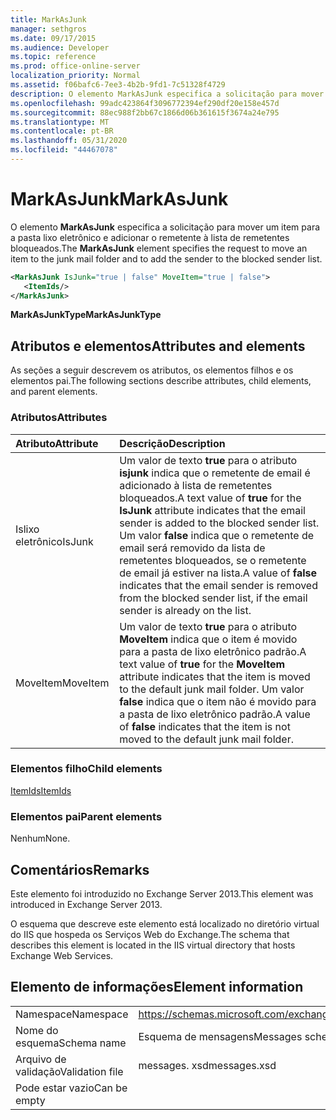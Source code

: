 ```yaml
---
title: MarkAsJunk
manager: sethgros
ms.date: 09/17/2015
ms.audience: Developer
ms.topic: reference
ms.prod: office-online-server
localization_priority: Normal
ms.assetid: f06bafc6-7ee3-4b2b-9fd1-7c51328f4729
description: O elemento MarkAsJunk especifica a solicitação para mover um item para a pasta lixo eletrônico e adicionar o remetente à lista de remetentes bloqueados.
ms.openlocfilehash: 99adc423864f3096772394ef290df20e158e457d
ms.sourcegitcommit: 88ec988f2bb67c1866d06b361615f3674a24e795
ms.translationtype: MT
ms.contentlocale: pt-BR
ms.lasthandoff: 05/31/2020
ms.locfileid: "44467078"
---
```

# <a name="markasjunk"></a><span data-ttu-id="d56bd-103">MarkAsJunk</span><span class="sxs-lookup"><span data-stu-id="d56bd-103">MarkAsJunk</span></span>

<span data-ttu-id="d56bd-104">O elemento **MarkAsJunk** especifica a solicitação para mover um item para a pasta lixo eletrônico e adicionar o remetente à lista de remetentes bloqueados.</span><span class="sxs-lookup"><span data-stu-id="d56bd-104">The **MarkAsJunk** element specifies the request to move an item to the junk mail folder and to add the sender to the blocked sender list.</span></span> 
  
```XML
<MarkAsJunk IsJunk="true | false" MoveItem="true | false">
   <ItemIds/>
</MarkAsJunk>
```

 <span data-ttu-id="d56bd-105">**MarkAsJunkType**</span><span class="sxs-lookup"><span data-stu-id="d56bd-105">**MarkAsJunkType**</span></span>
## <a name="attributes-and-elements"></a><span data-ttu-id="d56bd-106">Atributos e elementos</span><span class="sxs-lookup"><span data-stu-id="d56bd-106">Attributes and elements</span></span>

<span data-ttu-id="d56bd-107">As seções a seguir descrevem os atributos, os elementos filhos e os elementos pai.</span><span class="sxs-lookup"><span data-stu-id="d56bd-107">The following sections describe attributes, child elements, and parent elements.</span></span>
  
### <a name="attributes"></a><span data-ttu-id="d56bd-108">Atributos</span><span class="sxs-lookup"><span data-stu-id="d56bd-108">Attributes</span></span>

|<span data-ttu-id="d56bd-109">**Atributo**</span><span class="sxs-lookup"><span data-stu-id="d56bd-109">**Attribute**</span></span>|<span data-ttu-id="d56bd-110">**Descrição**</span><span class="sxs-lookup"><span data-stu-id="d56bd-110">**Description**</span></span>|
|:-----|:-----|
|<span data-ttu-id="d56bd-111">Islixo eletrônico</span><span class="sxs-lookup"><span data-stu-id="d56bd-111">IsJunk</span></span>  <br/> |<span data-ttu-id="d56bd-112">Um valor de texto **true** para o atributo **isjunk** indica que o remetente de email é adicionado à lista de remetentes bloqueados.</span><span class="sxs-lookup"><span data-stu-id="d56bd-112">A text value of **true** for the **IsJunk** attribute indicates that the email sender is added to the blocked sender list.</span></span> <span data-ttu-id="d56bd-113">Um valor **false** indica que o remetente de email será removido da lista de remetentes bloqueados, se o remetente de email já estiver na lista.</span><span class="sxs-lookup"><span data-stu-id="d56bd-113">A value of **false** indicates that the email sender is removed from the blocked sender list, if the email sender is already on the list.</span></span>  <br/> |
|<span data-ttu-id="d56bd-114">MoveItem</span><span class="sxs-lookup"><span data-stu-id="d56bd-114">MoveItem</span></span>  <br/> |<span data-ttu-id="d56bd-115">Um valor de texto **true** para o atributo **MoveItem** indica que o item é movido para a pasta de lixo eletrônico padrão.</span><span class="sxs-lookup"><span data-stu-id="d56bd-115">A text value of **true** for the **MoveItem** attribute indicates that the item is moved to the default junk mail folder.</span></span> <span data-ttu-id="d56bd-116">Um valor **false** indica que o item não é movido para a pasta de lixo eletrônico padrão.</span><span class="sxs-lookup"><span data-stu-id="d56bd-116">A value of **false** indicates that the item is not moved to the default junk mail folder.</span></span>  <br/> |
   
### <a name="child-elements"></a><span data-ttu-id="d56bd-117">Elementos filho</span><span class="sxs-lookup"><span data-stu-id="d56bd-117">Child elements</span></span>

[<span data-ttu-id="d56bd-118">ItemIds</span><span class="sxs-lookup"><span data-stu-id="d56bd-118">ItemIds</span></span>](itemids.md)
  
### <a name="parent-elements"></a><span data-ttu-id="d56bd-119">Elementos pai</span><span class="sxs-lookup"><span data-stu-id="d56bd-119">Parent elements</span></span>

<span data-ttu-id="d56bd-120">Nenhum</span><span class="sxs-lookup"><span data-stu-id="d56bd-120">None.</span></span>
  
## <a name="remarks"></a><span data-ttu-id="d56bd-121">Comentários</span><span class="sxs-lookup"><span data-stu-id="d56bd-121">Remarks</span></span>

<span data-ttu-id="d56bd-122">Este elemento foi introduzido no Exchange Server 2013.</span><span class="sxs-lookup"><span data-stu-id="d56bd-122">This element was introduced in Exchange Server 2013.</span></span>
  
<span data-ttu-id="d56bd-123">O esquema que descreve este elemento está localizado no diretório virtual do IIS que hospeda os Serviços Web do Exchange.</span><span class="sxs-lookup"><span data-stu-id="d56bd-123">The schema that describes this element is located in the IIS virtual directory that hosts Exchange Web Services.</span></span>
  
## <a name="element-information"></a><span data-ttu-id="d56bd-124">Elemento de informações</span><span class="sxs-lookup"><span data-stu-id="d56bd-124">Element information</span></span>

|||
|:-----|:-----|
|<span data-ttu-id="d56bd-125">Namespace</span><span class="sxs-lookup"><span data-stu-id="d56bd-125">Namespace</span></span>  <br/> |https://schemas.microsoft.com/exchange/services/2006/messages  <br/> |
|<span data-ttu-id="d56bd-126">Nome do esquema</span><span class="sxs-lookup"><span data-stu-id="d56bd-126">Schema name</span></span>  <br/> |<span data-ttu-id="d56bd-127">Esquema de mensagens</span><span class="sxs-lookup"><span data-stu-id="d56bd-127">Messages schema</span></span>  <br/> |
|<span data-ttu-id="d56bd-128">Arquivo de validação</span><span class="sxs-lookup"><span data-stu-id="d56bd-128">Validation file</span></span>  <br/> |<span data-ttu-id="d56bd-129">messages. xsd</span><span class="sxs-lookup"><span data-stu-id="d56bd-129">messages.xsd</span></span>  <br/> |
|<span data-ttu-id="d56bd-130">Pode estar vazio</span><span class="sxs-lookup"><span data-stu-id="d56bd-130">Can be empty</span></span>  <br/> ||
   

